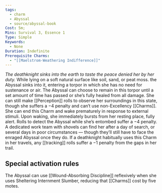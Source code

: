 ```yaml
---
tags:
  - charm
  - Abyssal
  - source/abyssal-book
Cost: 5m; 
Mins: Survival 3, Essence 1
Type: Simple
Keywords:
  - None
Duration: Indefinite
Prerequisite Charms:
  - "[[Maelstrom-Weathering Indifference]]"
---
```

*The deathknight sinks into the earth to taste the peace denied her by her duty.*
While lying on a soft natural surface like soil, sand, or peat moss. the Abyssal sinks into it, entering a torpor in which she has no need for sustenance or air.
The Abyssal can choose to remain in this torpor until a set amount of time has passed or she’s fully healed from all damage. She can still make [[Perception]] rolls to observe her surroundings in this state, though she suffers a −4 penalty and can’t use non-Excellency [[Charms]]. She can end this Charm and wake prematurely in response to external stimuli. Upon waking, she immediately bursts from her resting place, fully alert.
Rolls to detect the Abyssal while she’s entombed suffer a −4 penalty. A dedicated work team with shovels can find her after a day of search, or several days in poor circumstances — though they’ll still have to face the enraged Abyssal once they do. If a deathknight habitually uses this Charm in her travels, any [[tracking]] rolls suffer a −1 penalty from the gaps in her trail.
## Special activation rules
The Abyssal can use [[Wound-Absorbing Discipline]] reflexively when she uses Sheltering Internment Slumber, reducing that [[Charms]] cost by five motes.